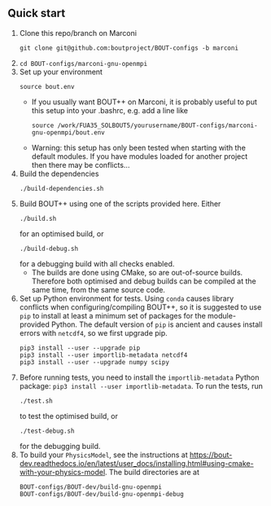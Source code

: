 Quick start
-----------

1. Clone this repo/branch on Marconi
    ```
    git clone git@github.com:boutproject/BOUT-configs -b marconi
    ```
2. `cd BOUT-configs/marconi-gnu-openmpi`
3. Set up your environment
    ```
    source bout.env
    ```
    * If you usually want BOUT++ on Marconi, it is probably useful to put this
      setup into your .bashrc, e.g. add a line like
        ```
        source /work/FUA35_SOLBOUT5/yourusername/BOUT-configs/marconi-gnu-openmpi/bout.env
        ```
    * Warning: this setup has only been tested when starting with the default
      modules. If you have modules loaded for another project then there may be
      conflicts...
4. Build the dependencies
    ```
    ./build-dependencies.sh
    ```
4. Build BOUT++ using one of the scripts provided here. Either
    ```
    ./build.sh
    ```
    for an optimised build, or
    ```
    ./build-debug.sh
    ```
    for a debugging build with all checks enabled.
      * The builds are done using CMake, so are out-of-source builds. Therefore
        both optimised and debug builds can be compiled at the same time, from
        the same source code.
5. Set up Python environment for tests. Using `conda` causes library conflicts
    when configuring/compiling BOUT++, so it is suggested to use `pip` to
    install at least a minimum set of packages for the module-provided Python.
    The default version of `pip` is ancient and causes install errors with
    `netcdf4`, so we first upgrade pip.
    ```
    pip3 install --user --upgrade pip
    pip3 install --user importlib-metadata netcdf4
    pip3 install --user --upgrade numpy scipy
    ```
6. Before running tests, you need to install the `importlib-metadata` Python
   package: `pip3 install --user importlib-metadata`. To run the tests, run
    ```
    ./test.sh
    ```
    to test the optimised build, or
    ```
    ./test-debug.sh
    ```
    for the debugging build.
7. To build your `PhysicsModel`, see the instructions at
   https://bout-dev.readthedocs.io/en/latest/user_docs/installing.html#using-cmake-with-your-physics-model.
   The build directories are at
   ```
   BOUT-configs/BOUT-dev/build-gnu-openmpi
   BOUT-configs/BOUT-dev/build-gnu-openmpi-debug
   ```
